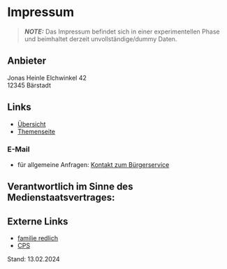 # Impressum

> **_NOTE:_** Das Impressum befindet sich in einer experimentellen Phase und beimhaltet
derzeit unvollständige/dummy Daten.

## Anbieter
Jonas Heinle
Elchwinkel 42  
12345 Bärstadt
<!-- Telefon: 030 18 305-0   -->

## Links
- [Übersicht](#) 
- [Themenseite](#)  

### E-Mail
- für allgemeine Anfragen: [Kontakt zum Bürgerservice](#)

## Verantwortlich im Sinne des Medienstaatsvertrages:

## Externe Links
- [familie redlich](#)
- [CPS](#)

Stand: 13.02.2024
